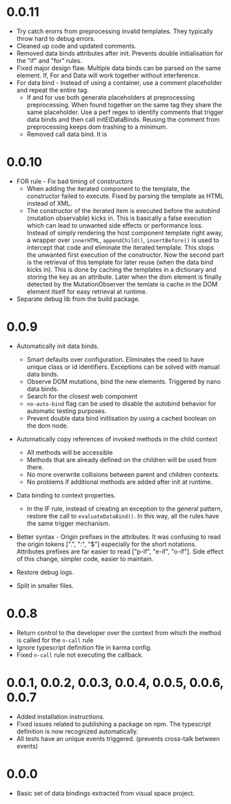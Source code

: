# 0.0.11
* Try catch erorrs from preprocessing invalid templates. They typically throw hard to debug errors.
* Cleaned up code and updated comments.
* Removed data binds attributes after init. Prevents double initialisation for the "if" and "for" rules.
* Fixed major design flaw. Multiple data binds can be parsed on the same element. If, For and Data will work together without interference.
* For data bind - Instead of using a container, use a comment placeholder and repeat the entire tag.
    * If and for use both generate placeholders at preprocessing preprocessing. When found together on the same tag they share the same placeholder. Use a perf regex to identify comments that trigger data binds and then call initElDataBinds. Reusing the comment from preprocessing keeps dom trashing to a minimum.
    * Removed call data bind. It is 

# 0.0.10
* FOR rule - Fix bad timing of constructors
    * When adding the iterated component to the template, the constructor failed to execute. Fixed by parsing the template as HTML instead of XML.
    * The constructor of the iterated item is executed before the autobind (mutation observable) kicks in. This is basically a false execution which can lead to unwanted side effects or performance loss. Instead of simply rendering the host component template right away, a wrapper over `innerHTML`, `appendChild()`, `insertBefore()` is used to intercept that code and eliminate the iterated template. This stops the unwanted first execution of the constructor. Now the second part is the retrieval of this template for later reuse (when the data bind kicks in). This is done by caching the templates in a dictionary and storing the key as an attribute. Later when the dom element is finally detected by the MutationObserver the temlate is cache in the DOM element itself for easy retrieval at runtime.
* Separate debug lib from the build package.

# 0.0.9
* Automatically init data binds. 
    * Smart defaults over configuration. Eliminates the need to have unique class or id identifiers. Exceptions can be solved with manual data binds.
    * Observe DOM mutations, bind the new elements. Triggered by nano data binds.
    * Search for the closest web component
    * `no-auto-bind` flag can be used to disable the autobind behavior for automatic testing purposes.
    * Prevent double data bind initlisation by using a cached boolean on the dom node.
    
* Automatically copy references of invoked methods in the child context
    * All methods will be accessible
    * Methods that are already defined on the children will be used from there. 
    * No more overwrite collisions between parent and children contexts. 
    * No problems if additional methods are added after init at runtime.

* Data binding to context properties.
    * In the IF rule, instead of creating an exception to the general pattern, restore the call to `evaluateDataBind()`. In this way, all the rules have the same trigger mechanism.

* Better syntax - Origin prefixes in the attributes. It was confusing to read the origin tokens [".", ":", "$"] especially for the short notations. Attributes prefixes are far easier to read ["p-if", "e-if", "o-if"]. Side effect of this change, simpler code, easier to maintain.
* Restore debug logs.
* Split in smaller files.

# 0.0.8
* Return control to the developer over the context from which the method is called for the `n-call` rule 
* Ignore typescript definition file in karma config.
* Fixed `n-call` rule not executing the callback.

# 0.0.1, 0.0.2, 0.0.3, 0.0.4, 0.0.5, 0.0.6, 0.0.7
* Added installation instructions.
* Fixed issues related to publishing a package on npm. The typescript definition is now recognized automatically.
* All tests have an unique events triggered. (prevents cross-talk between events)

# 0.0.0
* Basic set of data bindings extracted from visual space project.